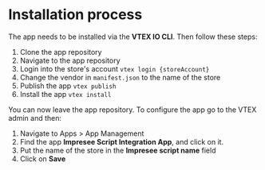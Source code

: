 # Installation process

The app needs to be installed via the **VTEX IO CLI**.
Then follow these steps:

1. Clone the app repository
2. Navigate to the app repository
3. Login into the store's account `vtex login {storeAccount}`
4. Change the vendor in `manifest.json` to the name of the store
5. Publish the app `vtex publish`
6. Install the app `vtex install`

You can now leave the app repository.
To configure the app go to the VTEX admin and then:

1. Navigate to Apps > App Management
2. Find the app **Impresee Script Integration App**, and click on it.
3. Put the name of the store in the **Impresee script name** field
4. Click on **Save**
